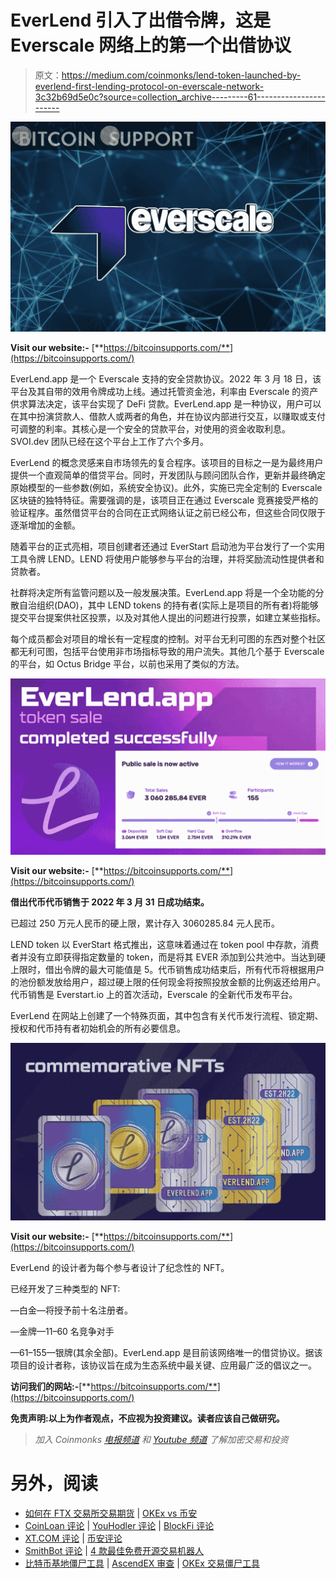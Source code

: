 # EverLend 引入了出借令牌，这是 Everscale 网络上的第一个出借协议

> 原文：<https://medium.com/coinmonks/lend-token-launched-by-everlend-first-lending-protocol-on-everscale-network-3c32b69d5e0c?source=collection_archive---------61----------------------->

![](img/fe841c9d6ed2190881e26bfb9ccac5f3.png)

**Visit our website:-** [**https://bitcoinsupports.com/**](https://bitcoinsupports.com/)

EverLend.app 是一个 Everscale 支持的安全贷款协议。2022 年 3 月 18 日，该平台及其自带的效用令牌成功上线。通过托管资金池，利率由 Everscale 的资产供求算法决定，该平台实现了 DeFi 贷款。EverLend.app 是一种协议，用户可以在其中扮演贷款人、借款人或两者的角色，并在协议内部进行交互，以赚取或支付可调整的利率。其核心是一个安全的贷款平台，对使用的资金收取利息。SVOI.dev 团队已经在这个平台上工作了六个多月。

EverLend 的概念灵感来自市场领先的复合程序。该项目的目标之一是为最终用户提供一个直观简单的借贷平台。同时，开发团队与顾问团队合作，更新并最终确定原始模型的一些参数(例如，系统安全协议)。此外，实施已完全定制的 Everscale 区块链的独特特征。需要强调的是，该项目正在通过 Everscale 竞赛接受严格的验证程序。虽然借贷平台的合同在正式网络认证之前已经公布，但这些合同仅限于逐渐增加的金额。

随着平台的正式亮相，项目创建者还通过 EverStart 启动池为平台发行了一个实用工具令牌 LEND。LEND 将使用户能够参与平台的治理，并将奖励流动性提供者和贷款者。

社群将决定所有监管问题以及一般发展决策。EverLend.app 将是一个全功能的分散自治组织(DAO)，其中 LEND tokens 的持有者(实际上是项目的所有者)将能够提交平台提案供社区投票，以及对其他人提出的问题进行投票，如建立某些指标。

每个成员都会对项目的增长有一定程度的控制。对平台无利可图的东西对整个社区都无利可图，包括平台使用非市场指标导致的用户流失。其他几个基于 Everscale 的平台，如 Octus Bridge 平台，以前也采用了类似的方法。

![](img/afaef892202c92be60206e108ad29a19.png)

**Visit our website:-** [**https://bitcoinsupports.com/**](https://bitcoinsupports.com/)

**借出代币代币销售于 2022 年 3 月 31 日成功结束。**

已超过 250 万元人民币的硬上限，累计存入 3060285.84 元人民币。

LEND token 以 EverStart 格式推出，这意味着通过在 token pool 中存款，消费者并没有立即获得指定数量的 token，而是将其 EVER 添加到公共池中。当达到硬上限时，借出令牌的最大可能值是 5。代币销售成功结束后，所有代币将根据用户的池份额发放给用户，超过硬上限的任何现金将按照投放金额的比例返还给用户。代币销售是 Everstart.io 上的首次活动，Everscale 的全新代币发布平台。

EverLend 在网站上创建了一个特殊页面，其中包含有关代币发行流程、锁定期、授权和代币持有者初始机会的所有必要信息。

![](img/493fd245ccec385b6e99a6a66f5c1234.png)

**Visit our website:-** [**https://bitcoinsupports.com/**](https://bitcoinsupports.com/)

EverLend 的设计者为每个参与者设计了纪念性的 NFT。

已经开发了三种类型的 NFT:

—白金—将授予前十名注册者。

—金牌—11–60 名竞争对手

—61–155—银牌(其余全部)。EverLend.app 是目前该网络唯一的借贷协议。据该项目的设计者称，该协议旨在成为生态系统中最关键、应用最广泛的倡议之一。

**访问我们的网站:-**[**https://bitcoinsupports.com/**](https://bitcoinsupports.com/)

**免责声明:以上为作者观点，不应视为投资建议。读者应该自己做研究。**

> *加入 Coinmonks* [*电报频道*](https://t.me/coincodecap) *和* [*Youtube 频道*](https://www.youtube.com/c/coinmonks/videos) *了解加密交易和投资*

# 另外，阅读

*   [如何在 FTX 交易所交易期货](https://coincodecap.com/ftx-futures-trading) | [OKEx vs 币安](https://coincodecap.com/okex-vs-binance)
*   [CoinLoan 评论](https://coincodecap.com/coinloan-review) | [YouHodler 评论](/coinmonks/youhodler-4-easy-ways-to-make-money-98969b9689f2) | [BlockFi 评论](https://coincodecap.com/blockfi-review)
*   [XT.COM 评论](https://coincodecap.com/profittradingapp-for-binance) | [币安评论](https://coincodecap.com/xt-com-review)
*   [SmithBot 评论](https://coincodecap.com/smithbot-review) | [4 款最佳免费开源交易机器人](https://coincodecap.com/free-open-source-trading-bots)
*   [比特币基地僵尸工具](/coinmonks/coinbase-bots-ac6359e897f3) | [AscendEX 审查](/coinmonks/ascendex-review-53e829cf75fa) | [OKEx 交易僵尸工具](/coinmonks/okex-trading-bots-234920f61e60)